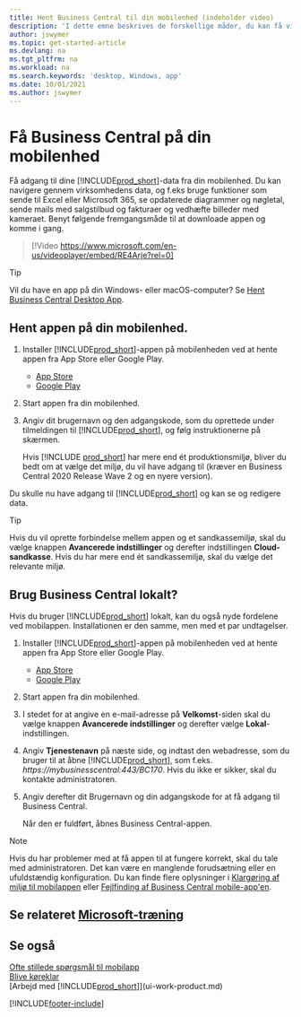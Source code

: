 ```yaml
---
title: Hent Business Central til din mobilenhed (indeholder video)
description: 'I dette emne beskrives de forskellige måder, du kan få vist og redigere Business Central-data, sende til Excel og meget mere på din telefon eller tablet.'
author: jswymer
ms.topic: get-started-article
ms.devlang: na
ms.tgt_pltfrm: na
ms.workload: na
ms.search.keywords: 'desktop, Windows, app'
ms.date: 10/01/2021
ms.author: jswymer
---
```


# <a name="getting-business-central-on-your-mobile-device"></a><a name="getting-business-central-on-your-mobile-device"></a>Få Business Central på din mobilenhed

Få adgang til dine [!INCLUDE[prod_short](includes/prod_short.md)]-data fra din mobilenhed. Du kan navigere gennem virksomhedens data, og f.eks bruge funktioner som sende til Excel eller Microsoft 365, se opdaterede diagrammer og nøgletal, sende mails med salgstilbud og fakturaer og vedhæfte billeder med kameraet. Benyt følgende fremgangsmåde til at downloade appen og komme i gang.

> [!Video https://www.microsoft.com/en-us/videoplayer/embed/RE4Arje?rel=0]

> [!TIP]
> Vil du have en app på din Windows- eller macOS-computer? Se [Hent Business Central Desktop App](install-desktop-app.md).

## <a name="get-the-app-on-my-mobile-device"></a><a name="get-the-app-on-my-mobile-device"></a>Hent appen på din mobilenhed.

1. Installer [!INCLUDE[prod_short](includes/prod_short.md)]-appen på mobilenheden ved at hente appen fra App Store eller Google Play.  
   - [App Store](https://go.microsoft.com/fwlink/?LinkId=734847)
   - [Google Play](https://go.microsoft.com/fwlink/?LinkId=734849)
2. Start appen fra din mobilenhed.
3. Angiv dit brugernavn og den adgangskode, som du oprettede under tilmeldingen til [!INCLUDE[prod_short](includes/prod_short.md)], og følg instruktionerne på skærmen.

    Hvis [!INCLUDE [prod_short](includes/prod_short.md)] har mere end ét produktionsmiljø, bliver du bedt om at vælge det miljø, du vil have adgang til (kræver en Business Central 2020 Release Wave 2 og en nyere version).

Du skulle nu have adgang til [!INCLUDE[prod_short](includes/prod_short.md)] og kan se og redigere data.  

> [!TIP]
> Hvis du vil oprette forbindelse mellem appen og et sandkassemiljø, skal du vælge knappen **Avancerede indstillinger** og derefter indstillingen **Cloud-sandkasse**. Hvis du har mere end ét sandkassemiljø, skal du vælge det relevante miljø.

## <a name="use-business-central-on-premises"></a><a name="use-business-central-on-premises"></a>Brug Business Central lokalt?

Hvis du bruger [!INCLUDE[prod_short](includes/prod_short.md)] lokalt, kan du også nyde fordelene ved mobilappen. Installationen er den samme, men med et par undtagelser.

1. Installer [!INCLUDE[prod_short](includes/prod_short.md)]-appen på mobilenheden ved at hente appen fra App Store eller Google Play.  

   - [App Store](https://go.microsoft.com/fwlink/?LinkId=734847)
   - [Google Play](https://go.microsoft.com/fwlink/?LinkId=734849)
2. Start appen fra din mobilenhed.
3. I stedet for at angive en e-mail-adresse på **Velkomst**-siden skal du vælge knappen **Avancerede indstillinger** og derefter vælge **Lokal**-indstillingen.
4. Angiv **Tjenestenavn** på næste side, og indtast den webadresse, som du bruger til at åbne [!INCLUDE[prod_short](includes/prod_short.md)], som f.eks. *https://mybusinesscentral:443/BC170*. Hvis du ikke er sikker, skal du kontakte administratoren.
5. Angiv derefter dit Brugernavn og din adgangskode for at få adgang til Business Central.

   Når den er fuldført, åbnes Business Central-appen.

> [!NOTE]
> Hvis du har problemer med at få appen til at fungere korrekt, skal du tale med administratoren. Det kan være en manglende forudsætning eller en ufuldstændig konfiguration. Du kan finde flere oplysninger i [Klargøring af miljø til mobilappen](/dynamics365/business-central/dev-itpro/deployment/install-business-central-app#prereqs) eller [Fejlfinding af Business Central mobile-app'en](/dynamics365/business-central/dev-itpro/developer/devenv-troubleshooting-the-mobile-app).

## <a name="see-related-microsoft-training"></a><a name="see-related-microsoft-training"></a>Se relateret [Microsoft-træning](/training/modules/alternative-interfaces-dynamics-365-business-central/index)

## <a name="see-also"></a><a name="see-also"></a>Se også

[Ofte stillede spørgsmål til mobilapp](ui-mobile-faq.yml)  
[Blive køreklar](ui-get-ready-business.md)  
[Arbejd med [!INCLUDE[prod_short](includes/prod_short.md)]](ui-work-product.md)  


[!INCLUDE[footer-include](includes/footer-banner.md)]
